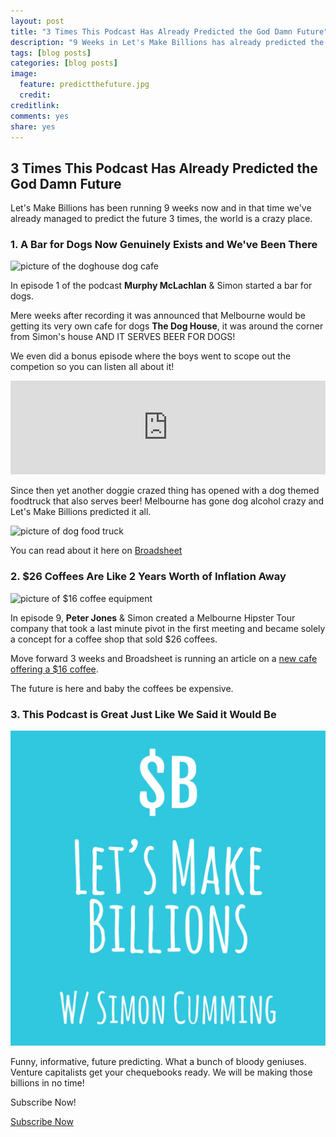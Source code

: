```yaml
---
layout: post
title: "3 Times This Podcast Has Already Predicted the God Damn Future"
description: "9 Weeks in Let's Make Billions has already predicted the future 3 times"
tags: [blog posts]
categories: [blog posts]
image:
  feature: predictthefuture.jpg
  credit: 
creditlink:
comments: yes
share: yes
---
```


## 3 Times This Podcast Has Already Predicted the God Damn Future

Let's Make Billions has been running 9 weeks now and in that time we've already managed to predict the future 3 times, the world is a crazy place.

### 1. A Bar for Dogs Now Genuinely Exists and We've Been There

![picture of the doghouse dog cafe](https://www.broadsheet.com.au/media/cache/ab/a2/aba2d7c6aae1e13d693fbc17677eb741.jpg "Picture of The DOGHOUSE cafe")

In episode 1 of the podcast **Murphy McLachlan** & Simon started a bar for dogs.

Mere weeks after recording it was announced that Melbourne would be getting its very own cafe for dogs **The Dog House**, it was around the corner from Simon's house AND IT SERVES BEER FOR DOGS!

We even did a bonus episode where the boys went to scope out the competion so you can listen all about it!

<iframe src="https://www.omnycontent.com/w/player/?orgId=f74cc2ac-5cea-4914-99d8-a67c008ca26e&programId=df7f3c35-9d13-4dc2-baa6-a67c008d8993&clipId=945134ef-886e-4a45-9b77-a67c008d9526" width="100%" height="150px" frameborder="0"></iframe>

Since then yet another doggie crazed thing has opened with a dog themed foodtruck that also serves beer! Melbourne has gone dog alcohol crazy and Let's Make Billions predicted it all.

![picture of dog food truck](https://www.broadsheet.com.au/media/cache/04/0f/040f35cfe8a31af9af8c5f53d2a4d41b.jpg "The Dog Food Truck")

You can read about it here on [Broadsheet](https://www.broadsheet.com.au/national/food-and-drink/article/melbourne-now-has-food-truck-dogs)


### 2. $26 Coffees Are Like 2 Years Worth of Inflation Away

![picture of $16 coffee equipment](https://www.broadsheet.com.au/media/cache/99/6f/996f1ad078eef60d6d6251841d932526.jpg)

In episode 9, **Peter Jones** & Simon created a Melbourne Hipster Tour company that took a last minute pivot in the first meeting and became solely a concept for a coffee shop that sold $26 coffees.

Move forward 3 weeks and Broadsheet is running an article on a [new cafe offering a $16 coffee](https://www.broadsheet.com.au/national/food-and-drink/article/asskicker-coffee).

The future is here and baby the coffees be expensive.

### 3. This Podcast is Great Just Like We Said it Would Be

![let's make billions podcast logo](/images/letsmakebillionspodcast.jpg)

Funny, informative, future predicting. What a bunch of bloody geniuses. Venture capitalists get your chequebooks ready. We will be making those billions in no time!

Subscribe Now!


<a href="http://bit.ly/predictTheFutureListicleiTunes" class="btn btn-success" >Subscribe Now</a>
